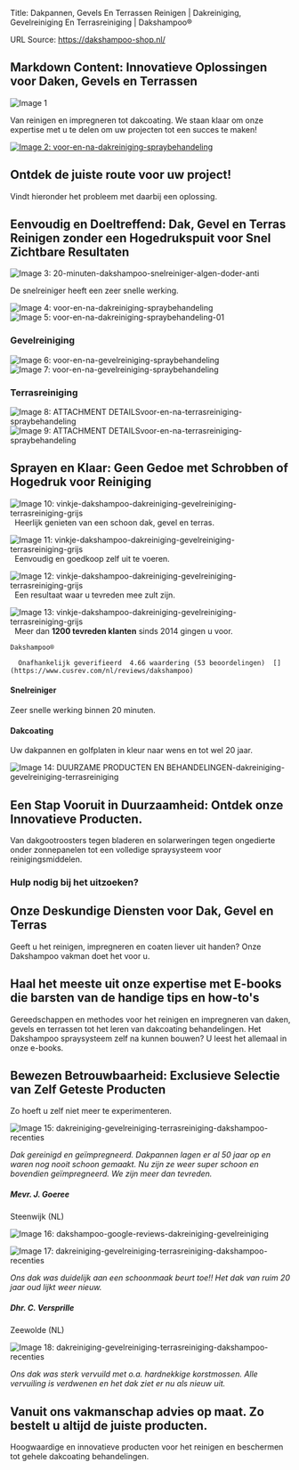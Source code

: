 Title: Dakpannen, Gevels En Terrassen Reinigen | Dakreiniging, Gevelreiniging En Terrasreiniging | Dakshampoo®

URL Source: https://dakshampoo-shop.nl/

Markdown Content:
Innovatieve Oplossingen voor Daken, Gevels en Terrassen
-------------------------------------------------------

![Image 1](https://www.dakshampoo-shop.nl/wp-content/plugins/beaver-builder-lite-version/img/pixel.png)

Van reinigen en impregneren tot dakcoating. We staan klaar om onze expertise met u te delen om uw projecten tot een succes te maken!

[![Image 2: voor-en-na-dakreiniging-spraybehandeling](https://www.dakshampoo-shop.nl/wp-content/uploads/2023/02/voor-en-na-dakreiniging-spraybehandeling-350.jpg)](https://www.dakshampoo-shop.nl/dakbehandelingen/)

Ontdek de juiste route voor uw project!
---------------------------------------

Vindt hieronder het probleem met daarbij een oplossing.

Eenvoudig en Doeltreffend: Dak, Gevel en Terras Reinigen zonder een Hogedrukspuit voor Snel Zichtbare Resultaten
----------------------------------------------------------------------------------------------------------------

![Image 3: 20-minuten-dakshampoo-snelreiniger-algen-doder-anti](https://www.dakshampoo-shop.nl/wp-content/uploads/2024/04/20-minuten-dakshampoo-snelreiniger-algen-doder-anti-200x200.png)

De snelreiniger heeft een zeer snelle werking.

![Image 4: voor-en-na-dakreiniging-spraybehandeling](https://www.dakshampoo-shop.nl/wp-content/uploads/2023/02/voor-en-na-dakreiniging-spraybehandeling-01.jpg) ![Image 5: voor-en-na-dakreiniging-spraybehandeling-01](https://www.dakshampoo-shop.nl/wp-content/uploads/2023/02/voor-en-na-dakreiniging-spraybehandeling-02.jpg)

### Gevelreiniging

![Image 6: voor-en-na-gevelreiniging-spraybehandeling](https://www.dakshampoo-shop.nl/wp-content/uploads/2023/02/voor-en-na-gevelreiniging-spraybehandeling-01.jpg) ![Image 7: voor-en-na-gevelreiniging-spraybehandeling](https://www.dakshampoo-shop.nl/wp-content/uploads/2023/02/voor-en-na-gevelreiniging-spraybehandeling-02.jpg)

### Terrasreiniging

![Image 8: ATTACHMENT DETAILSvoor-en-na-terrasreiniging-spraybehandeling](https://www.dakshampoo-shop.nl/wp-content/uploads/2023/02/voor-en-na-terrasreiniging-spraybehandeling-01.jpg) ![Image 9: ATTACHMENT DETAILSvoor-en-na-terrasreiniging-spraybehandeling](https://www.dakshampoo-shop.nl/wp-content/uploads/2023/02/voor-en-na-terrasreiniging-spraybehandeling-02.jpg)

Sprayen en Klaar: Geen Gedoe met Schrobben of Hogedruk voor Reiniging
---------------------------------------------------------------------

![Image 10: vinkje-dakshampoo-dakreiniging-gevelreiniging-terrasreiniging-grijs](https://www.dakshampoo-shop.nl/wp-content/uploads/2023/02/vinkje-dakshampoo-dakreiniging-gevelreiniging-terrasreiniging-grijs4.jpg)  Heerlijk genieten van een schoon dak, gevel en terras.

![Image 11: vinkje-dakshampoo-dakreiniging-gevelreiniging-terrasreiniging-grijs](https://www.dakshampoo-shop.nl/wp-content/uploads/2023/02/vinkje-dakshampoo-dakreiniging-gevelreiniging-terrasreiniging-grijs4.jpg)  Eenvoudig en goedkoop zelf uit te voeren.

![Image 12: vinkje-dakshampoo-dakreiniging-gevelreiniging-terrasreiniging-grijs](https://www.dakshampoo-shop.nl/wp-content/uploads/2023/02/vinkje-dakshampoo-dakreiniging-gevelreiniging-terrasreiniging-grijs4.jpg)  Een resultaat waar u tevreden mee zult zijn.

![Image 13: vinkje-dakshampoo-dakreiniging-gevelreiniging-terrasreiniging-grijs](https://www.dakshampoo-shop.nl/wp-content/uploads/2023/02/vinkje-dakshampoo-dakreiniging-gevelreiniging-terrasreiniging-grijs4.jpg)  Meer dan **1200 tevreden klanten** sinds 2014 gingen u voor.

`Dakshampoo®`

`  Onafhankelijk geverifieerd  4.66 waardering (53 beoordelingen)  [](https://www.cusrev.com/nl/reviews/dakshampoo)`

#### Snelreiniger

Zeer snelle werking binnen 20 minuten.

#### Dakcoating

Uw dakpannen en golfplaten in kleur naar wens en tot wel 20 jaar.

![Image 14: DUURZAME PRODUCTEN EN BEHANDELINGEN-dakreiniging-gevelreiniging-terrasreiniging](https://www.dakshampoo-shop.nl/wp-content/uploads/2024/04/DUURZAME-PRODUCTEN-EN-BEHANDELINGEN-175.png)

Een Stap Vooruit in Duurzaamheid: Ontdek onze Innovatieve Producten.
--------------------------------------------------------------------

Van dakgootroosters tegen bladeren en solarweringen tegen ongedierte onder zonnepanelen tot een volledige spraysysteem voor reinigingsmiddelen.

### Hulp nodig bij het uitzoeken?

Onze Deskundige Diensten voor Dak, Gevel en Terras
--------------------------------------------------

Geeft u het reinigen, impregneren en coaten liever uit handen? Onze Dakshampoo vakman doet het voor u.

Haal het meeste uit onze expertise met E-books die barsten van de handige tips en how-to's
------------------------------------------------------------------------------------------

Gereedschappen en methodes voor het reinigen en impregneren van daken, gevels en terrassen tot het leren van dakcoating behandelingen. Het Dakshampoo spraysysteem zelf na kunnen bouwen? U leest het allemaal in onze e-books.

Bewezen Betrouwbaarheid: Exclusieve Selectie van Zelf Geteste Producten
-----------------------------------------------------------------------

Zo hoeft u zelf niet meer te experimenteren.

![Image 15: dakreiniging-gevelreiniging-terrasreiniging-dakshampoo-recenties](https://www.dakshampoo-shop.nl/wp-content/uploads/2023/02/dakreiniging-gevelreiniging-terrasreiniging-dakshampoo-recenties-08.jpg)

_Dak gereinigd en geïmpregneerd. Dakpannen lagen er al 50 jaar op en waren nog nooit schoon gemaakt. Nu zijn ze weer super schoon en bovendien geïmpregneerd. We zijn meer dan tevreden._

##### Mevr. J. Goeree

Steenwijk (NL)

![Image 16: dakshampoo-google-reviews-dakreiniging-gevelreiniging](https://www.dakshampoo-shop.nl/wp-content/uploads/2024/04/dakshampoo-google-reviews-dakreiniging-gevelreiniging.png)

![Image 17: dakreiniging-gevelreiniging-terrasreiniging-dakshampoo-recenties](https://www.dakshampoo-shop.nl/wp-content/uploads/2023/02/dakreiniging-gevelreiniging-terrasreiniging-dakshampoo-recenties-11.jpg)

_Ons dak was duidelijk aan een schoonmaak beurt toe!! Het dak van ruim 20 jaar oud lijkt weer nieuw._

##### Dhr. C. Versprille

Zeewolde (NL)

![Image 18: dakreiniging-gevelreiniging-terrasreiniging-dakshampoo-recenties](https://www.dakshampoo-shop.nl/wp-content/uploads/2023/02/dakreiniging-gevelreiniging-terrasreiniging-dakshampoo-recenties-07.jpg)

_Ons dak was sterk vervuild met o.a. hardnekkige korstmossen. Alle vervuiling is verdwenen en het dak ziet er nu als nieuw uit._

Vanuit ons vakmanschap advies op maat. Zo bestelt u altijd de juiste producten.
-------------------------------------------------------------------------------

Hoogwaardige en innovatieve producten voor het reinigen en beschermen tot gehele dakcoating behandelingen.
